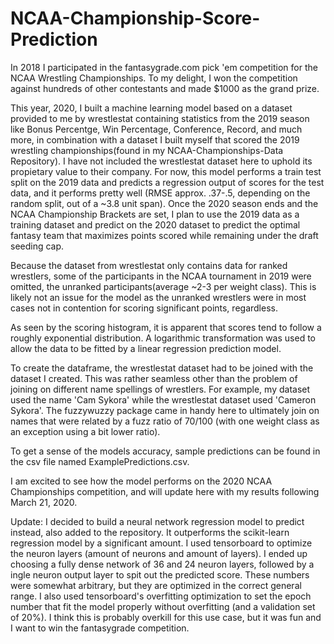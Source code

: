 # NCAA-Championship-Score-Prediction

In 2018 I participated in the fantasygrade.com pick 'em competition for the NCAA Wrestling Championships. To my delight, I won the competition against hundreds of other contestants and made $1000 as the grand prize. 

This year, 2020, I built a machine learning model based on a dataset provided to me by wrestlestat containing statistics from the 2019 season like Bonus Percentge, Win Percentage, Conference, Record, and much more, in combination with a dataset I built myself that scored the 2019 wrestling championships(found in my NCAA-Championships-Data Repository). I have not included the wrestlestat dataset here to uphold its propietary value to their company. For now, this model performs a train test split on the 2019 data and predicts a regression output of scores for the test data, and it performs pretty well (RMSE approx. .37-.5, depending on the random split, out of a ~3.8 unit span). Once the 2020 season ends and the NCAA Championship Brackets are set, I plan to use the 2019 data as a training dataset and predict on the 2020 dataset to predict the optimal fantasy team that maximizes points scored while remaining under the draft seeding cap.

Because the dataset from wrestlestat only contains data for ranked wrestlers, some of the participants in the NCAA tournament in 2019 were omitted, the unranked participants(average ~2-3 per weight class). This is likely not an issue for the model as the unranked wrestlers were in most cases not in contention for scoring significant points, regardless.

As seen by the scoring histogram, it is apparent that scores tend to follow a roughly exponential distribution. A logarithmic transformation was used to allow the data to be fitted by a linear regression prediction model.

To create the dataframe, the wrestlestat dataset had to be joined with the dataset I created. This was rather seamless other than the problem of joining on different name spellings of wrestlers. For example, my dataset used the name 'Cam Sykora' while the wrestlestat dataset used 'Cameron Sykora'. The fuzzywuzzy package came in handy here to ultimately join on names that were related by a fuzz ratio of 70/100 (with one weight class as an exception using a bit lower ratio).

To get a sense of the models accuracy, sample predictions can be found in the csv file named ExamplePredictions.csv.

I am excited to see how the model performs on the 2020 NCAA Championships competition, and will update here with my results following March 21, 2020.

Update: I decided to build a neural network regression model to predict instead, also added to the repository. It outperforms the scikit-learn regression model by a significant amount. I used tensorboard to optimize the neuron layers (amount of neurons and amount of layers). I ended up choosing a fully dense network of 36 and 24 neuron layers, followed by a ingle neuron output layer to spit out the predicted score. These numbers were somewhat arbitrary, but they are optimized in the correct general range. I also used tensorboard's overfitting optimization to set the epoch number that fit the model properly without overfitting (and a validation set of 20%). I think this is probably overkill for this use case, but it was fun and I want to win the fantasygrade competition. 
